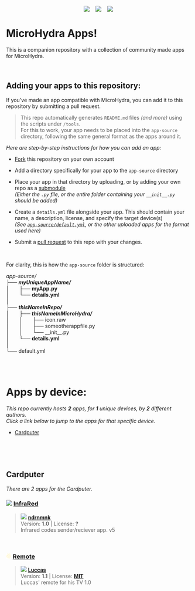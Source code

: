 
<!---
This file is generated from automatically. (Any changes here will be overwritten)
--->
<p align="center">
    <a href="https://github.com/echo-lalia/Cardputer-MicroHydra" alt="MicroHydra">
        <img src="https://img.shields.io/badge/MicroHydra-purple" /></a>
 &nbsp;&nbsp;
    <a href="https://github.com/echo-lalia/microhydra-frozen" alt="MicroHydra Firmware">
        <img src="https://img.shields.io/badge/Firmware-purple" /></a>
  &nbsp;&nbsp;
    <a href="https://github.com/echo-lalia/Cardputer-MicroHydra/wiki" alt="Wiki">
        <img src="https://img.shields.io/badge/Wiki-slateblue" /></a>
</p>

# MicroHydra Apps!
This is a companion repository with a collection of community made apps for MicroHydra. 

<br/>


## Adding your apps to this repository:
If you've made an app compatible with MicroHydra, you can add it to this repository by submitting a pull request.

> This repo automatically generates `README.md` files *(and more)* using the scripts under `/tools`.  
> For this to work, your app needs to be placed into the `app-source` directory, following the same general format as the apps around it.

*Here are step-by-step instructions for how you can add an app:*
- [Fork](https://docs.github.com/en/pull-requests/collaborating-with-pull-requests/working-with-forks/fork-a-repo) this repository on your own account

- Add a directory specifically for your app to the `app-source` directory

- Place your app in that directory by uploading, or by adding your own repo as a [submodule](https://git-scm.com/book/en/v2/Git-Tools-Submodules)  
  *(Either the `.py` file, or the entire folder containing your `__init__.py` should be added)*

- Create a `details.yml` file alongside your app. This should contain your name, a description, license, and specify the target device(s)  
  *(See [`app-source/default.yml`](https://github.com/echo-lalia/MicroHydra-Apps/blob/main/app-source/default.yml), or the other uploaded apps for the format used here)*

- Submit a [pull request](https://docs.github.com/en/pull-requests/collaborating-with-pull-requests/proposing-changes-to-your-work-with-pull-requests/creating-a-pull-request) to this repo with your changes.

<br/>

For clarity, this is how the `app-source` folder is structured:

*app-source/*    
├── ***myUniqueAppName/***  
│ &nbsp; &nbsp; &nbsp; ├── **myApp.py**  
│ &nbsp; &nbsp; &nbsp; └── **details.yml**  
│  
├── ***thisNameInRepo/***  
│ &nbsp; &nbsp; &nbsp; ├── ***thisNameInMicroHydra/***  
│ &nbsp; &nbsp; &nbsp; │ &nbsp; &nbsp; &nbsp; ├── icon.raw  
│ &nbsp; &nbsp; &nbsp; │ &nbsp; &nbsp; &nbsp; ├── someotherappfile.py  
│ &nbsp; &nbsp; &nbsp; │ &nbsp; &nbsp; &nbsp; └── \_\_init\_\_.py    
│ &nbsp; &nbsp; &nbsp; └── **details.yml**  
│  
└── default.yml  



<br/><br/>


# Apps by device:  

*This repo currently hosts **2** apps, for **1** unique devices, by **2** different authors.*  
*Click a link below to jump to the apps for that specific device.*

- [Cardputer](#cardputer)


<br/><br/><br/>        

## Cardputer  
*There are 2 apps for the Cardputer.*


### <img src="images/icons/InfraRed.png" width="14"> [InfraRed](https://github.com/echo-lalia/MicroHydra-Apps/tree/main/app-source/InfraRed)  
> <img src="https://github.com/ndrnmnk.png?size=20" width="10"> **[ndrnmnk](https://github.com/ndrnmnk)**  
> Version: **1.0** | License: **?**  
> Infrared codes sender/reciever app. v5
<br/>

### <img src="images/icons/Remote.png" width="14"> [Remote](https://github.com/echo-lalia/MicroHydra-Apps/tree/main/app-source/Remote)  
> <img src="https://github.com/echo-lalia.png?size=20" width="10"> **[Luccas](https://github.com/echo-lalia)**  
> Version: **1.1** | License: **[MIT](https://github.com/echo-lalia/MicroHydra-Apps/blob/main/LICENSE)**  
> Luccas' remote for his TV 1.0
<br/>

